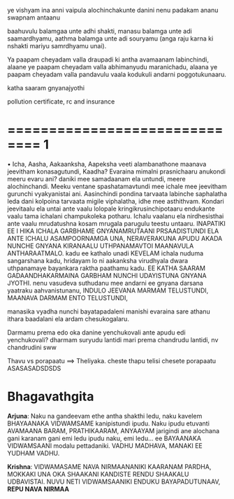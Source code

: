 ye vishyam ina anni vaipula alochinchakunte danini nenu padakam ananu swapnam antaanu

baahuvulu balamgaa unte adhi shakti, manasu balamga unte adi saamardhyamu, aathma balamga unte adi souryamu (anga raju karna ki nshakti mariyu samrdhyamu unai).

Ya paapam cheyadam valla draupadi ki antha avamaanam labinchindi, alaane ye paapam cheyadam valla abhimanyudu maranichadu, alaana ye paapam cheyadam valla pandavulu vaala kodukuli andarni poggotukunaaru.



katha saaram gnyanajyothi

pollution certificate, rc and insurance


==============================
1
==
• Icha, Aasha, Aakaanksha, Aapeksha veeti alambanathone maanava jeevitham konasagutundi, Kaadha?
  Evaraina mimalni prasnichaaru anukondi meeru evaru ani? daniki mee samadaanam ela untundi, meere alochinchandi.
  Meeku ventane spashatamavtundi mee ichale mee jeevitham gurunchi vyakyanistai ani. Aasinchindi pondina tarvaata labinche saphalatha leda dani kolpoina tarvaata migile viphalatha, idhe mee asthithvam.
  Kondari jeevitaalu ela untai ante vaalu lolopale kringikrusinchipotaaru endukante vaalu tama ichalani champukoleka potharu. Ichalu vaalanu ela nirdhesisthai ante vaalu mrudatushna kosam mrugala parugulu teestu untaaru. INAPATIKI EE I HIKA ICHALA GARBHAME GNYANAMRUTAANI PRSAADISTUNDI ELA ANTE ICHALU ASAMPOORNAMGA UNA, NERAVERAKUNA APUDU AKADA NUNCHE GNYANA KIRANAALU UTHPANAMAVTOI MAANAVULA ANTHARAATMALO.
  kadu ee kathalo unadi KEVELAM ichala nuduma sangarshana kadu, hridayam lo ni aakanksha virudhyala dwara uthpanamaye bayankara raktha paathamu kadu. EE KATHA SAARAM GADAANDHAKARMAINA GARBHAM NUNCHI UDAYISTUNA GNYANA JYOTHI.
  nenu vasudeva suthudanu mee andarni ee gnyana darsana yaatraku aahvanistunanu, INDULO JEEVANA MARMAM TELUSTUNDI, MAANAVA DARMAM ENTO TELUSTUNDI, 
  
  
  manasika vyadha nunchi bayatapadaleni manishi evaraina sare athanu ithara baadalani ela ardam chesukogalaru.
  
  Darmamu prema edo oka danine yenchukovali ante apudu edi yenchukovali? dharmam suryudu lantidi mari prema chandrudu lantidi, nv chandrudini sww
  
  Thavu vs porapaatu ==> Theliyaka. cheste thapu telisi chesete porapaatu
  ASASASADSDSDS
  
  Bhagavathgita
  =============
  **Arjuna**:
  Naku  na gandeevam ethe antha shakthi ledu, naku kavelem BHAYAANAKA VIDWAMSAME kanipistundi ipudu. Naku ipudu etuvanti AVAMAANA BARAM, PRATHIKAARAM, ANYAAYAM jarigindi ane alochana gani karanam gani emi ledu ipudu naku, emi ledu... ee BAYAANAKA VIDWAMSAANI modalu pettadaniki. 
  VADHU MADHAVA, MANAKI EE YUDHAM VADHU.

**Krishna**:
VIDWAMASAME NAVA NIRMAANANIKI KAARANAM PARDHA, MOKKAKI UNA OKA SHAAKANI KANDISTE RENDU SHAAKALU UDBAVISTAI.
NUVU NETI VIDWAMSAANIKI ENDUKU BAYAPADUTUNAAV, **REPU NAVA NIRMAA**